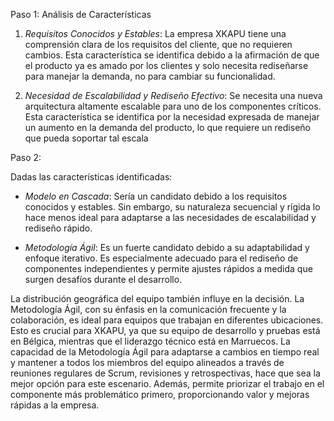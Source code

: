  Paso 1: Análisis de Características

1. *Requisitos Conocidos y Estables*: La empresa XKAPU tiene una comprensión clara de los requisitos del cliente, que no requieren cambios. Esta característica se identifica debido a la afirmación de que el producto ya es amado por los clientes y solo necesita rediseñarse para manejar la demanda, no para cambiar su funcionalidad.

2. *Necesidad de Escalabilidad y Rediseño Efectivo*: Se necesita una nueva arquitectura altamente escalable para uno de los componentes críticos. Esta característica se identifica por la necesidad expresada de manejar un aumento en la demanda del producto, lo que requiere un rediseño que pueda soportar tal escala

Paso 2:

Dadas las características identificadas:

- *Modelo en Cascada*: Sería un candidato debido a los requisitos conocidos y estables. Sin embargo, su naturaleza secuencial y rígida lo hace menos ideal para adaptarse a las necesidades de escalabilidad y rediseño rápido.

- *Metodología Ágil*: Es un fuerte candidato debido a su adaptabilidad y enfoque iterativo. Es especialmente adecuado para el rediseño de componentes independientes y permite ajustes rápidos a medida que surgen desafíos durante el desarrollo.

La distribución geográfica del equipo también influye en la decisión. La Metodología Ágil, con su énfasis en la comunicación frecuente y la colaboración, es ideal para equipos que trabajan en diferentes ubicaciones. Esto es crucial para XKAPU, ya que su equipo de desarrollo y pruebas está en Bélgica, mientras que el liderazgo técnico está en Marruecos. La capacidad de la Metodología Ágil para adaptarse a cambios en tiempo real y mantener a todos los miembros del equipo alineados a través de reuniones regulares de Scrum, revisiones y retrospectivas, hace que sea la mejor opción para este escenario. Además, permite priorizar el trabajo en el componente más problemático primero, proporcionando valor y mejoras rápidas a la empresa.